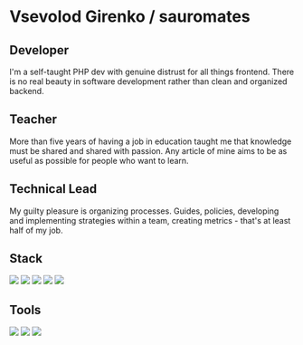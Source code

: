 # Vsevolod Girenko / sauromates
## Developer

I'm a self-taught PHP dev with genuine distrust for all things frontend. There is no real beauty in software development rather than clean and organized backend.

## Teacher 

More than five years of having a job in education taught me that knowledge must be shared and shared with passion. Any article of mine aims to be as useful as possible for people who want to learn.


## Technical Lead

My guilty pleasure is organizing processes. Guides, policies, developing and implementing strategies within a team, creating metrics - that's at least half of my job.

## Stack
![](https://img.shields.io/badge/PHP-8.0-informational?style=flat&logo=&logoColor=white&color=2bbc8a)
![](https://img.shields.io/badge/MySQL-8.0-informational?style=flat&logo=&logoColor=white&color=2bbc8a)
![](https://img.shields.io/badge/Symfony-5-informational?style=flat&logo=&logoColor=white&color=2bbc8a)
![](https://img.shields.io/badge/Yii-2-informational?style=flat&logo=&logoColor=white&color=2bbc8a)
![](https://img.shields.io/badge/Laravel-9-informational?style=flat&logo=&logoColor=white&color=2bbc8a)
## Tools
![](https://img.shields.io/badge/Docker-informational?style=flat&logo=&logoColor=white&color=2bbc8a)
![](https://img.shields.io/badge/PhpStorm-informational?style=flat&logo=&logoColor=white&color=2bbc8a)
![](https://img.shields.io/badge/VSCode-informational?style=flat&logo=&logoColor=white&color=2bbc8a)
